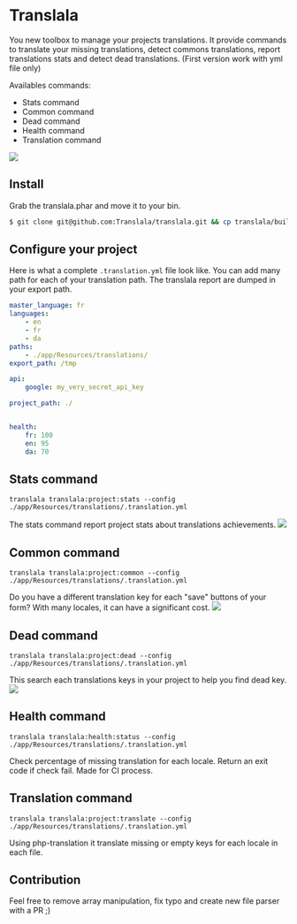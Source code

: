 Translala
==================

You new toolbox to manage your projects translations.
It provide commands to translate your missing translations, detect commons translations, report translations stats and detect dead translations.
(First version work with yml file only)

Availables commands:
- Stats command
- Common command
- Dead command
- Health command
- Translation command

![](http://www.updemia.com/static/e/b/xl/58a2f6843b6f1.png)

## Install
Grab the translala.phar and move it to your bin.

``` bash
$ git clone git@github.com:Translala/translala.git && cp translala/build/translala.phar /usr/local/bin/translala
```

## Configure your project
Here is what a complete `.translation.yml` file look like. You can add many path for each of your translation path.
The translala report are dumped in your export path.

``` yml
master_language: fr
languages:
    - en
    - fr
    - da
paths:
    - ./app/Resources/translations/
export_path: /tmp

api:
    google: my_very_secret_api_key

project_path: ./


health:
    fr: 100
    en: 95
    da: 70
```

## Stats command
`translala translala:project:stats --config ./app/Resources/translations/.translation.yml`

The stats command report project stats about translations achievements.
![](http://www.updemia.com/static/e/a/xl/5887cc5f5c697.png)

## Common command
`translala translala:project:common --config ./app/Resources/translations/.translation.yml`

Do you have a different translation key for each "save" buttons of your form? With many locales, it can have a significant cost.
![](http://www.updemia.com/static/e/a/xl/5887cc9c35428.png)

## Dead command
`translala translala:project:dead --config ./app/Resources/translations/.translation.yml`

This search each translations keys in your project to help you find dead key.
![](https://i.imgflip.com/11z8lt.jpg)

## Health command
`translala translala:health:status --config ./app/Resources/translations/.translation.yml`

Check percentage of missing translation for each locale. Return an exit code if check fail. Made for CI process.

## Translation command
`translala translala:project:translate --config ./app/Resources/translations/.translation.yml`

Using php-translation it translate missing or empty keys for each locale in each file.

## Contribution
Feel free to remove array manipulation, fix typo and create new file parser with a PR ;)
